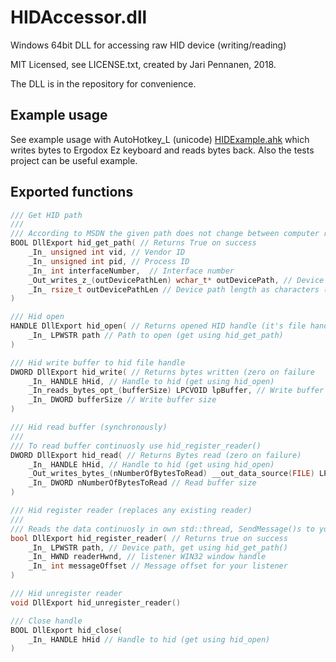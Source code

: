 # HIDAccessor.dll

Windows 64bit DLL for accessing raw HID device (writing/reading)

MIT Licensed, see LICENSE.txt, created by Jari Pennanen, 2018.

The DLL is in the repository for convenience.

## Example usage

See example usage with AutoHotkey_L (unicode) [HIDExample.ahk](./HIDExample.ahk) which writes bytes to Ergodox Ez keyboard and reads bytes back. Also the tests project can be useful example.

## Exported functions

```c++
/// Get HID path
///
/// According to MSDN the given path does not change between computer restarts
BOOL DllExport hid_get_path( // Returns True on success
	_In_ unsigned int vid, // Vendor ID
	_In_ unsigned int pid, // Process ID
	_In_ int interfaceNumber,  // Interface number
	_Out_writes_z_(outDevicePathLen) wchar_t* outDevicePath, // Device path is written here
	_In_ rsize_t outDevicePathLen // Device path length as characters (not bytes!)
)

/// Hid open
HANDLE DllExport hid_open( // Returns opened HID handle (it's file handle) or zero on failure
	_In_ LPWSTR path // Path to open (get using hid_get_path)
)

/// Hid write buffer to hid file handle
DWORD DllExport hid_write( // Returns bytes written (zero on failure
	_In_ HANDLE hHid, // Handle to hid (get using hid_open)
	_In_reads_bytes_opt_(bufferSize) LPCVOID lpBuffer, // Write buffer pointer
	_In_ DWORD bufferSize // Write buffer size
)

/// Hid read buffer (synchronously)
///
/// To read buffer continuosly use hid_register_reader()
DWORD DllExport hid_read( // Returns Bytes read (zero on failure)
	_In_ HANDLE hHid, // Handle to hid (get using hid_open)
	_Out_writes_bytes_(nNumberOfBytesToRead) __out_data_source(FILE) LPVOID lpBuffer, // Read buffer pointer
	_In_ DWORD nNumberOfBytesToRead // Read buffer size
)

/// Hid register reader (replaces any existing reader)
/// 
/// Reads the data continuosly in own std::thread, SendMessage()s to your listener
bool DllExport hid_register_reader( // Returns true on success
	_In_ LPWSTR path, // Device path, get using hid_get_path()
	_In_ HWND readerHwnd, // listener WIN32 window handle
	_In_ int messageOffset // Message offset for your listener
)

/// Hid unregister reader
void DllExport hid_unregister_reader()

/// Close handle
BOOL DllExport hid_close(
	_In_ HANDLE hHid // Handle to hid (get using hid_open)
)

```